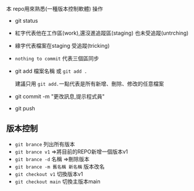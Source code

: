 本 repo用來熟悉(一種版本控制軟體) 操作

- git status

 - 紅字代表他在工作區(work),還沒進追蹤區(staging) 也未受追蹤(untrching)

 - 綠字代表檔案在staging 受追蹤(tricking)

 - `nothing to commit` 代表三個區同步


- git add 檔案名稱 或 `git add .`

  建議只用 `git add.`一點代表是所有新增、刪除、修改的任意檔案

- git commit -m "更改訊息,提示程式員"

- git push

## 版本控制

- `git brance` 列出所有版本
- `git brance v1` =>將目前的REPO新增一個版本v1
- `git brance -d` 名稱 =>刪除版本
- `git brance -m 舊名稱 新名稱` 版本改名
- `git checkout v1` 切換版本v1
- `git checkout main` 切換主版本main
